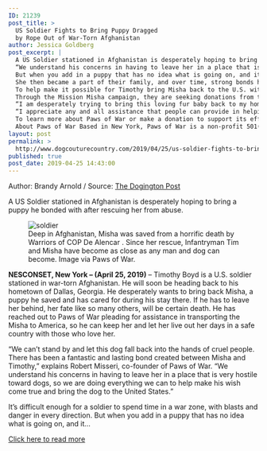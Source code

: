 ```yaml
---
ID: 21239
post_title: >
  US Soldier Fights to Bring Puppy Dragged
  by Rope Out of War-Torn Afghanistan
author: Jessica Goldberg
post_excerpt: |
  A US Soldier stationed in Afghanistan is desperately hoping to bring a puppy he bonded with after rescuing her from abuse.
  “We understand his concerns in having to leave her in a place that is very hostile toward dogs, so we are doing everything we can to help make his wish come true and bring the dog to the United States.” It’s difficult enough for a soldier to spend time in a war zone, with blasts and danger in every direction.
  But when you add in a puppy that has no idea what is going on, and it falls into the hands of the opposition, it’s a life of cruelty and abuse, often leading to death.
  She then became a part of their family, and over time, strong bonds have been created.
  To help make it possible for Timothy bring Misha back to the U.S. with him, Paws of War has enlisted the help of Nowzad Dogs, a charity that helps rescue the animals in Afghanistan.
  Through the Mission Misha campaign, they are seeking donations from the community in order to help make the transport possible.
  “I am desperately trying to bring this loving fur baby back to my home in Georgia, where she will live a quiet life away from this war-torn country,” says Timothy Boyd.
  “I appreciate any and all assistance that people can provide in helping to make Mission Misha a successful operation.
  To learn more about Paws of War or make a donation to support its efforts, visit its site at: http://pawsofwar.org.
  About Paws of War Based in New York, Paws of War is a non-profit 501(c)(3) organization devoted to helping both ends of the leash.
layout: post
permalink: >
  http://www.dogcouturecountry.com/2019/04/25/us-soldier-fights-to-bring-puppy-dragged-by-rope-out-of-war-torn-afghanistan-2/
published: true
post_date: 2019-04-25 14:43:00
---
```

<p class="article-info-author-source"> <span>Author: Brandy Arnold</span>&nbsp;/&nbsp;<span>Source: <a href="https://www.dogingtonpost.com/us-soldier-fights-to-bring-puppy-dragged-by-rope-out-of-war-torn-afghanistan/" target="_blank">The Dogington Post</a></span> </p> <p>A US Soldier stationed in Afghanistan is desperately hoping to bring a puppy he bonded with after rescuing her from abuse.</p>
<figure><img alt="soldier" sizes="(max-width: 1024px) 100vw, 1024px" src="https://www.dogingtonpost.com/wp-content/uploads/2019/04/Screen-Shot-2019-04-25-at-10.08.46-AM.png" srcset="https://www.dogingtonpost.com/wp-content/uploads/2019/04/Screen-Shot-2019-04-25-at-10.08.46-AM-1024x638.png 1024w, https://www.dogingtonpost.com/wp-content/uploads/2019/04/Screen-Shot-2019-04-25-at-10.08.46-AM-300x187.png 300w, https://www.dogingtonpost.com/wp-content/uploads/2019/04/Screen-Shot-2019-04-25-at-10.08.46-AM-610x380.png 610w, https://www.dogingtonpost.com/wp-content/uploads/2019/04/Screen-Shot-2019-04-25-at-10.08.46-AM.png 1278w">
<figcaption>Deep in Afghanistan, Misha was saved from a horrific death by Warriors of COP De Alencar . Since her rescue, Infantryman Tim and Misha have become as close as any man and dog can become. Image via Paws of War.</figcaption>
</figure>
<p><strong>NESCONSET, New York – (April 25, 2019)</strong> – Timothy Boyd is a U.S. soldier stationed in war-torn Afghanistan. He will soon be heading back to his hometown of Dallas, Georgia. He desperately wants to bring back Misha, a puppy he saved and has cared for during his stay there. If he has to leave her behind, her fate like so many others, will be certain death. He has reached out to Paws of War pleading for assistance in transporting the Misha to America, so he can keep her and let her live out her days in a safe country with those who love her.</p>
<p>“We can’t stand by and let this dog fall back into the hands of cruel people. There has been a fantastic and lasting bond created between Misha and Timothy,” explains Robert Misseri, co-founder of Paws of War. “We understand his concerns in having to leave her in a place that is very hostile toward dogs, so we are doing everything we can to help make his wish come true and bring the dog to the United States.”</p>
<p>It’s difficult enough for a soldier to spend time in a war zone, with blasts and danger in every direction. But when you add in a puppy that has no idea what is going on, and it...</p> <p class="article-info-more"> <a href="https://www.dogingtonpost.com/us-soldier-fights-to-bring-puppy-dragged-by-rope-out-of-war-torn-afghanistan/" target="_blank">Click here to read more</a> </p>